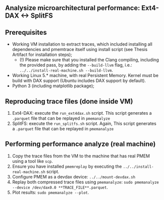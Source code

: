 ## Analysize microarchitectural performance: Ext4-DAX <-> SplitFS

## Prerequisites
- Working VM installation to extract traces, which included installing all dependencies and pmemtrace itself using install script (see Thesis Artifact for installation steps);
     * (!) Please make sure that you installed the Clang compiling, including the provided pass, by adding the `--build-llvm` flag, i.e.: `../../install-real-machine.sh --build-llvm`.
- Working Linux 5.* machine, with real Persistent Memory. Kernel must be build with DAX support (Ubuntu includes DAX support by default).
- Python 3 (including matplotlib package);

## Reproducing trace files (done inside VM)
1. Ext4-DAX: execute the `run_ext4dax.sh` script. This script generates a `.parquet` file that can be replayed in `pmemanalyze`
2. SplitFS: execute the `run_splitfs.sh` script. Again, This script generates a `.parquet` file that can be replayed in `pmemanalyze`

## Performing performance analyze (real machine)
1. Copy the trace files from the VM to the machine that has real PMEM using a tool like `scp`.
2. Ensure you have installed `pmemreplay` by executing the `../../install-real-machine.sh` script.
3. Configure PMEM as a devdax device: `../../mount-devdax.sh`
4. Replay both compressed trace files using `pmemanalyze`: `sudo pmemanalyze --device /dev/dax0.0 **TRACE_FILE**.parquet`.
5. Plot results: `sudo pmemanalyze --plot`.
